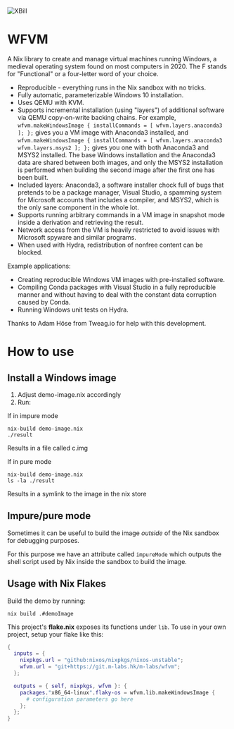 ![XBill](xbill.png)

WFVM
====

A Nix library to create and manage virtual machines running Windows, a medieval operating system found on most computers in 2020. The F stands for "Functional" or a four-letter word of your choice.

* Reproducible - everything runs in the Nix sandbox with no tricks.
* Fully automatic, parameterizable Windows 10 installation.
* Uses QEMU with KVM.
* Supports incremental installation (using "layers") of additional software via QEMU copy-on-write backing chains. For example, ``wfvm.makeWindowsImage { installCommands = [ wfvm.layers.anaconda3 ]; };`` gives you a VM image with Anaconda3 installed, and ``wfvm.makeWindowsImage { installCommands = [ wfvm.layers.anaconda3 wfvm.layers.msys2 ]; };`` gives you one with both Anaconda3 and MSYS2 installed. The base Windows installation and the Anaconda3 data are shared between both images, and only the MSYS2 installation is performed when building the second image after the first one has been built.
* Included layers: Anaconda3, a software installer chock full of bugs that pretends to be a package manager, Visual Studio, a spamming system for Microsoft accounts that includes a compiler, and MSYS2, which is the only sane component in the whole lot.
* Supports running arbitrary commands in a VM image in snapshot mode inside a derivation and retrieving the result.
* Network access from the VM is heavily restricted to avoid issues with Microsoft spyware and similar programs.
* When used with Hydra, redistribution of nonfree content can be blocked.

Example applications:
* Creating reproducible Windows VM images with pre-installed software.
* Compiling Conda packages with Visual Studio in a fully reproducible manner and without having to deal with the constant data corruption caused by Conda.
* Running Windows unit tests on Hydra.


Thanks to Adam Höse from Tweag.io for help with this development.

How to use
==========

Install a Windows image
-----------------------

1. Adjust demo-image.nix accordingly
2. Run:

If in impure mode
```shell
nix-build demo-image.nix
./result
```
Results in a file called c.img

If in pure mode
```shell
nix-build demo-image.nix
ls -la ./result
```
Results in a symlink to the image in the nix store


Impure/pure mode
----------------

Sometimes it can be useful to build the image _outside_ of the Nix sandbox for debugging purposes.

For this purpose we have an attribute called `impureMode` which outputs the shell script used by Nix inside the sandbox to build the image.


Usage with Nix Flakes
---------------------

Build the demo by running:
```shell
nix build .#demoImage
```

This project's **flake.nix** exposes its functions under `lib`. To use
in your own project, setup your flake like this:

```nix
{
  inputs = {
    nixpkgs.url = "github:nixos/nixpkgs/nixos-unstable";
    wfvm.url = "git+https://git.m-labs.hk/m-labs/wfvm";
  };

  outputs = { self, nixpkgs, wfvm }: {
    packages."x86_64-linux".flaky-os = wfvm.lib.makeWindowsImage {
      # configuration parameters go here
    };
  };
}
```
